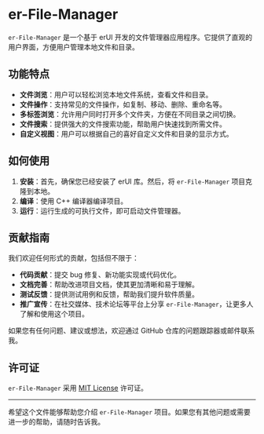 # er-File-Manager

`er-File-Manager` 是一个基于 erUI 开发的文件管理器应用程序。它提供了直观的用户界面，方便用户管理本地文件和目录。

## 功能特点

- **文件浏览**：用户可以轻松浏览本地文件系统，查看文件和目录。
- **文件操作**：支持常见的文件操作，如复制、移动、删除、重命名等。
- **多标签浏览**：允许用户同时打开多个文件夹，方便在不同目录之间切换。
- **文件搜索**：提供强大的文件搜索功能，帮助用户快速找到所需文件。
- **自定义视图**：用户可以根据自己的喜好自定义文件和目录的显示方式。

## 如何使用

1. **安装**：首先，确保您已经安装了 erUI 库。然后，将 `er-File-Manager` 项目克隆到本地。
2. **编译**：使用 C++ 编译器编译项目。
3. **运行**：运行生成的可执行文件，即可启动文件管理器。

## 贡献指南

我们欢迎任何形式的贡献，包括但不限于：

- **代码贡献**：提交 bug 修复、新功能实现或代码优化。
- **文档完善**：帮助改进项目文档，使其更加清晰和易于理解。
- **测试反馈**：提供测试用例和反馈，帮助我们提升软件质量。
- **推广宣传**：在社交媒体、技术论坛等平台上分享 `er-File-Manager`，让更多人了解和使用这个项目。

如果您有任何问题、建议或想法，欢迎通过 GitHub 仓库的问题跟踪器或邮件联系我。

## 许可证

`er-File-Manager` 采用 [MIT License](LICENSE) 许可证。

---

希望这个文件能够帮助您介绍 `er-File-Manager` 项目。如果您有其他问题或需要进一步的帮助，请随时告诉我。
